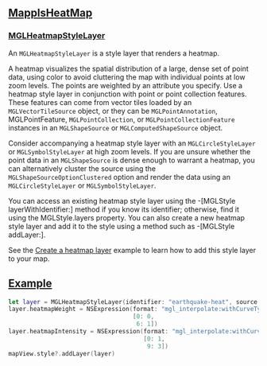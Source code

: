 
## [MapplsHeatMap](#Mappls-Heat-Map)

### [MGLHeatmapStyleLayer](MGLHeatmapStyleLayer)

An `MGLHeatmapStyleLayer` is a style layer that renders a heatmap.

A heatmap visualizes the spatial distribution of a large, dense set of point data, using color to avoid cluttering the map with individual points at low zoom levels. The points are weighted by an attribute you specify. Use a heatmap style layer in conjunction with point or point collection features. These features can come from vector tiles loaded by an `MGLVectorTileSource` object, or they can be `MGLPointAnnotation`, MGLPointFeature, `MGLPointCollection`, or `MGLPointCollectionFeature` instances in an `MGLShapeSource` or `MGLComputedShapeSource` object.

Consider accompanying a heatmap style layer with an `MGLCircleStyleLayer` or `MGLSymbolStyleLayer` at high zoom levels. If you are unsure whether the point data in an `MGLShapeSource` is dense enough to warrant a heatmap, you can alternatively cluster the source using the `MGLShapeSourceOptionClustered` option and render the data using an `MGLCircleStyleLayer` or `MGLSymbolStyleLayer`.

You can access an existing heatmap style layer using the -[MGLStyle layerWithIdentifier:] method if you know its identifier; otherwise, find it using the MGLStyle.layers property. You can also create a new heatmap style layer and add it to the style using a method such as -[MGLStyle addLayer:].


See the [Create a heatmap layer](#) example to learn how to add this style layer to your map.

## [Example]()

```swift
let layer = MGLHeatmapStyleLayer(identifier: "earthquake-heat", source: earthquakes)
layer.heatmapWeight = NSExpression(format: "mgl_interpolate:withCurveType:parameters:stops:(magnitude, 'linear', nil, %@)",
                                   [0: 0,
                                    6: 1])
layer.heatmapIntensity = NSExpression(format: "mgl_interpolate:withCurveType:parameters:stops:($zoomLevel, 'linear', nil, %@)",
                                      [0: 1,
                                       9: 3])
mapView.style?.addLayer(layer)
```
